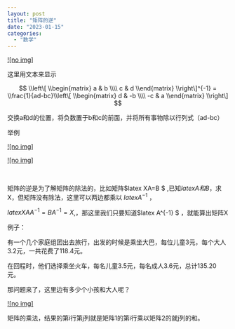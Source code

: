 ```yaml
---
layout: post
title: "矩阵的逆"
date: "2023-01-15"
categories: 
  - "数学"
---
```


[![no img]](http://127.0.0.1/?attachment_id=4932)

这里用文本来显示

$$ \\left\[ \\begin{matrix} a & b \\\\ c & d \\end{matrix} \\right\]^{-1} = \\frac{1}{ad-bc}\\left\[ \\begin{matrix} d & -b \\\\ -c & a \\end{matrix} \\right\] $$

交换a和d的位置，将负数置于b和c的前面，并将所有事物除以行列式（ad-bc）

举例

[![no img]](http://127.0.0.1/?attachment_id=4933)

[![no img]](http://127.0.0.1/?attachment_id=4934)

 

矩阵的逆是为了解矩阵的除法的，比如矩阵$latex XA=B $ ,已知$latex A和B$，求X，但矩阵没有除法，这里可以两边都乘以 $latex A^{-1}$ ，

$latex XAA^{-1}=BA^{-1}=X$,，那这里我们只要知道$latex A^{-1} $ ，就能算出矩阵X

例子：

有一个几个家庭组团出去旅行，出发的时候是乘坐大巴，每位儿童3元，每个大人3.2元，一共花费了118.4元。

在回程时，他们选择乘坐火车，每名儿童3.5元，每名成人3.6元，总计135.20元。

那问题来了，这里边有多少个小孩和大人呢？

[![no img]](http://127.0.0.1/?attachment_id=4944)

矩阵的乘法，结果的第i行第j列就是矩阵1的第i行乘以矩阵2的就j列的和。
